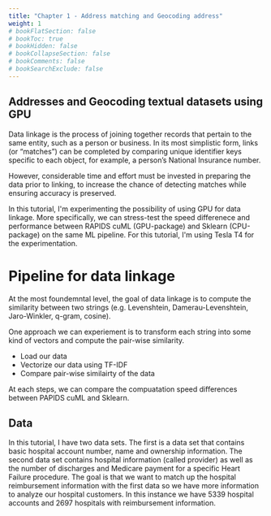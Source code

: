 ```yaml
---
title: "Chapter 1 - Address matching and Geocoding address"
weight: 1
# bookFlatSection: false
# bookToc: true
# bookHidden: false
# bookCollapseSection: false
# bookComments: false
# bookSearchExclude: false
---
```


## Addresses and Geocoding textual datasets using GPU 

Data linkage is the process of joining together records that pertain to the same entity, such as a person or business. In its most simplistic form, links (or “matches”) can be completed by comparing unique identifier keys specific to each object, for example, a person’s National Insurance number. 

However, considerable time and effort must be invested in preparing the data prior to linking, to increase the chance of detecting matches while ensuring accuracy is preserved. 

In this tutorial, I'm experimenting the possibility of using GPU for data linkage. More specifically, we can stress-test the speed differenece and performance between RAPIDS cuML (GPU-package) and Sklearn (CPU-package) on the same ML pipeline.  For this tutorial, I'm using Tesla T4 for the experimentation. 

# Pipeline for data linkage 

At the most foundemntal level, the goal of data linkage is to compute the similarity between two strings (e.g. Levenshtein, Damerau-Levenshtein, Jaro-Winkler, q-gram, cosine).

One approach we can experiement is to transform each string into some kind of vectors and compute the pair-wise similarity. 

- Load our data 
- Vectorize our data using TF-IDF 
- Compare pair-wise similairty of the data

At each steps, we can compare the compuatation speed differences between PAPIDS cuML and Sklearn.  


## Data 
In this tutorial, I have two data sets. The first is a data set that contains basic hospital account number, name and ownership information. The second data set contains hospital information (called provider) as well as the number of discharges and Medicare payment for a specific Heart Failure procedure. The goal is that we want to match up the hospital reimbursement information with the first data so we have more information to analyze our hospital customers. In this instance we have 5339 hospital accounts and 2697 hospitals with reimbursement information. 
